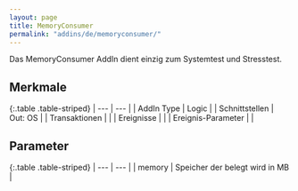 ```yaml
---
layout: page
title: MemoryConsumer
permalink: "addins/de/memoryconsumer/"
---
```



Das MemoryConsumer AddIn dient einzig zum Systemtest und Stresstest. 

## Merkmale

{:.table .table-striped}
| --- | --- |
| AddIn Type | Logic |
| Schnittstellen | Out: OS |
| Transaktionen |  |
| Ereignisse |  |
| Ereignis-Parameter |  |


## Parameter

{:.table .table-striped}
| --- | --- |
| memory | Speicher der belegt wird in MB |


<!-- 
## Anwendungsbeispiele 

ToDo
-->

